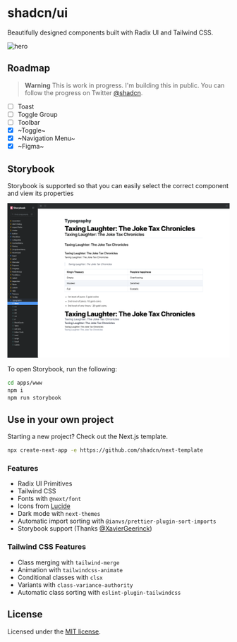# shadcn/ui

Beautifully designed components built with Radix UI and Tailwind CSS.

![hero](apps/www/public/og.jpg)

## Roadmap

> **Warning**
> This is work in progress. I'm building this in public. You can follow the progress on Twitter [@shadcn](https://twitter.com/shadcn).

- [ ] Toast
- [ ] Toggle Group
- [ ] Toolbar
- [x] ~Toggle~
- [x] ~Navigation Menu~
- [x] ~Figma~

## Storybook

Storybook is supported so that you can easily select the correct component and view its properties

![Storybook Preview](apps/www/public/demo/storybook.png)

To open Storybook, run the following:

```bash
cd apps/www
npm i
npm run storybook
```

## Use in your own project

Starting a new project? Check out the Next.js template.

```bash
npx create-next-app -e https://github.com/shadcn/next-template
```

### Features

- Radix UI Primitives
- Tailwind CSS
- Fonts with `@next/font`
- Icons from [Lucide](https://lucide.dev)
- Dark mode with `next-themes`
- Automatic import sorting with `@ianvs/prettier-plugin-sort-imports`
- Storybook support (Thanks [@XavierGeerinck](https://twitter.com/XavierGeerinck))

### Tailwind CSS Features

- Class merging with `tailwind-merge`
- Animation with `tailwindcss-animate`
- Conditional classes with `clsx`
- Variants with `class-variance-authority`
- Automatic class sorting with `eslint-plugin-tailwindcss`

## License

Licensed under the [MIT license](https://github.com/shadcn/ui/blob/main/LICENSE.md).
